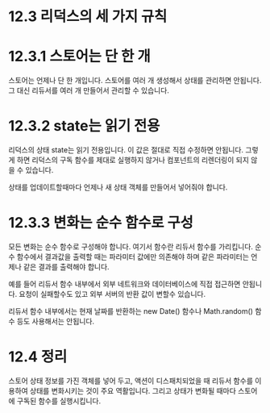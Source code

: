 # 12.3 리덕스의 세 가지 규칙

# 12.3.1 스토어는 단 한 개

스토어는 언제나 단 한 개입니다. 스토어를 여러 개 생성해서 상태를 관리하면 안됩니다. 그 대신 리듀서를 여러 개 만들어서 관리할 수 있습니다.

# 12.3.2 state는 읽기 전용

리덕스의 상태 state는 읽기 전용입니다. 이 값은 절대로 직접 수정하면 안됩니다. 그렇게 하면 리덕스의 구독 함수를 제대로 실행하지 않거나 컴포넌트의 리렌더링이 되지 않을 수 있습니다.

상태를 업데이트할때마다 언제나 새 상태 객체를 만들어서 넣어줘야 합니다.

# 12.3.3 변화는 순수 함수로 구성

모든 변화는 순수 함수로 구성해야 합니다. 여기서 함수란 리듀서 함수를 가리킵니다. 순수 함수에서 결과값을 출력할 때는 파라미터 값에만 의존해야 하며 같은 파라미터는 언제나 같은 결과를 출력해야 합니다.

예를 들어 리듀서 함수 내부에서 외부 네트워크와 데이터베이스에 직접 접근하면 안됩니다. 요청이 실패할수도 있고 외부 서버의 반환 값이 변할수 있습니다.

리듀서 함수 내부에서는 현재 날짜를 반환하는 new Date() 함수나 Math.random() 함수 등도 사용해서는 안됩니다.

# 12.4 정리

스토어 상태 정보를 가진 객체를 넣어 두고, 액션이 디스패치되었을 때 리듀서 함수를 이용하여 상태를 변화시키는 것이 주요 역활입니다. 그리고 상태가 변화될 때마다 스토어에 구독된 함수를 실행시킵니다.


